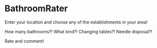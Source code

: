 # BathroomRater

Enter your location and choose any of the establishments in your area!

How many bathrooms?! What kind?! Changing tables?! Needle disposal?!

Rate and comment!